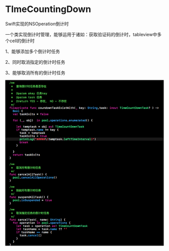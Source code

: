 # TImeCountingDown
Swift实现的NSOperation倒计时


一个类实现倒计时管理，能够运用于诸如：获取验证码的倒计时，tableview中多个cell的倒计时

1、能够添加多个倒计时任务

2、同时取消指定的倒计时任务

3、能够取消所有的倒计时任务

![Demo Overview](https://github.com/XcqRomance/TImeCountingDown/blob/master/method.png)
